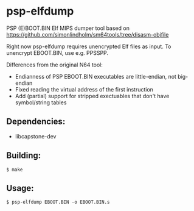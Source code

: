 # psp-elfdump
PSP (E)BOOT.BIN Elf MIPS dumper tool based on https://github.com/simonlindholm/sm64tools/tree/disasm-objfile

Right now psp-elfdump requires unencrypted Elf files as input.
To unencrypt EBOOT.BIN, use e.g. PPSSPP.

Differences from the original N64 tool:
- Endianness of PSP EBOOT.BIN executables are little-endian, not big-endian
- Fixed reading the virtual address of the first instruction
- Add (partial) support for stripped exectuables that don't have symbol/string tables

## Dependencies:

- libcapstone-dev

## Building:

    $ make

## Usage:

    $ psp-elfdump EBOOT.BIN -o EBOOT.BIN.s
